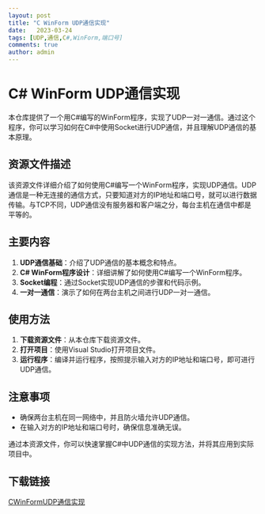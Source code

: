 ```yaml
---
layout: post
title: "C WinForm UDP通信实现"
date:   2023-03-24
tags: [UDP,通信,C#,WinForm,端口号]
comments: true
author: admin
---
```

# C# WinForm UDP通信实现

本仓库提供了一个用C#编写的WinForm程序，实现了UDP一对一通信。通过这个程序，你可以学习如何在C#中使用Socket进行UDP通信，并且理解UDP通信的基本原理。

## 资源文件描述

该资源文件详细介绍了如何使用C#编写一个WinForm程序，实现UDP通信。UDP通信是一种无连接的通信方式，只要知道对方的IP地址和端口号，就可以进行数据传输。与TCP不同，UDP通信没有服务器和客户端之分，每台主机在通信中都是平等的。

## 主要内容

1. **UDP通信基础**：介绍了UDP通信的基本概念和特点。
2. **C# WinForm程序设计**：详细讲解了如何使用C#编写一个WinForm程序。
3. **Socket编程**：通过Socket实现UDP通信的步骤和代码示例。
4. **一对一通信**：演示了如何在两台主机之间进行UDP一对一通信。

## 使用方法

1. **下载资源文件**：从本仓库下载资源文件。
2. **打开项目**：使用Visual Studio打开项目文件。
3. **运行程序**：编译并运行程序，按照提示输入对方的IP地址和端口号，即可进行UDP通信。

## 注意事项

- 确保两台主机在同一网络中，并且防火墙允许UDP通信。
- 在输入对方的IP地址和端口号时，确保信息准确无误。

通过本资源文件，你可以快速掌握C#中UDP通信的实现方法，并将其应用到实际项目中。

## 下载链接

[CWinFormUDP通信实现](https://pan.quark.cn/s/1b50974191b5)